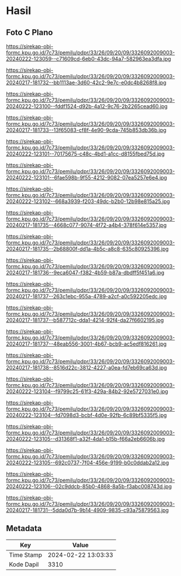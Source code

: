 # Hasil

## Foto C Plano

https://sirekap-obj-formc.kpu.go.id/7c73/pemilu/pdpr/33/26/09/20/09/3326092009003-20240222-123059--c71609cd-6eb0-43dc-94a7-582963ea3dfa.jpg

https://sirekap-obj-formc.kpu.go.id/7c73/pemilu/pdpr/33/26/09/20/09/3326092009003-20240217-181732--bb1113ae-3d60-42c2-9e7c-e0dc4b8268f8.jpg

https://sirekap-obj-formc.kpu.go.id/7c73/pemilu/pdpr/33/26/09/20/09/3326092009003-20240222-123100--fddf1524-d92b-4a12-9c76-2b2265cead60.jpg

https://sirekap-obj-formc.kpu.go.id/7c73/pemilu/pdpr/33/26/09/20/09/3326092009003-20240217-181733--13f65083-cf8f-4e90-9cda-745b853db36b.jpg

https://sirekap-obj-formc.kpu.go.id/7c73/pemilu/pdpr/33/26/09/20/09/3326092009003-20240222-123101--70175675-c48c-4bd1-a1cc-d8155fbed75d.jpg

https://sirekap-obj-formc.kpu.go.id/7c73/pemilu/pdpr/33/26/09/20/09/3326092009003-20240222-123101--6fae598b-9f55-4212-9082-07ea5257e6e4.jpg

https://sirekap-obj-formc.kpu.go.id/7c73/pemilu/pdpr/33/26/09/20/09/3326092009003-20240222-123102--668a3939-f203-49dc-b2b0-12b98e815a25.jpg

https://sirekap-obj-formc.kpu.go.id/7c73/pemilu/pdpr/33/26/09/20/09/3326092009003-20240217-181735--4668c077-9074-4f72-a4b4-378f614e5357.jpg

https://sirekap-obj-formc.kpu.go.id/7c73/pemilu/pdpr/33/26/09/20/09/3326092009003-20240217-181735--2b68800f-dd1a-4b5c-a8c8-635c80925396.jpg

https://sirekap-obj-formc.kpu.go.id/7c73/pemilu/pdpr/33/26/09/20/09/3326092009003-20240217-181736--9eca6047-f382-4b59-b87a-dbdff5f451a6.jpg

https://sirekap-obj-formc.kpu.go.id/7c73/pemilu/pdpr/33/26/09/20/09/3326092009003-20240217-181737--263c1ebc-955a-4789-a2cf-a0c592205edc.jpg

https://sirekap-obj-formc.kpu.go.id/7c73/pemilu/pdpr/33/26/09/20/09/3326092009003-20240217-181737--b587712c-dda1-4214-92f4-da27f6602195.jpg

https://sirekap-obj-formc.kpu.go.id/7c73/pemilu/pdpr/33/26/09/20/09/3326092009003-20240217-181737--48eab556-3001-4b67-bcb9-ac5edf816261.jpg

https://sirekap-obj-formc.kpu.go.id/7c73/pemilu/pdpr/33/26/09/20/09/3326092009003-20240217-181738--8516d22c-3812-4227-a0ea-fd7eb69ca63d.jpg

https://sirekap-obj-formc.kpu.go.id/7c73/pemilu/pdpr/33/26/09/20/09/3326092009003-20240222-123104--f9799c25-61f3-429a-84b2-92e5727031e0.jpg

https://sirekap-obj-formc.kpu.go.id/7c73/pemilu/pdpr/33/26/09/20/09/3326092009003-20240222-123104--fd7098d3-bcbf-4d0e-92fb-6c89bf5335f5.jpg

https://sirekap-obj-formc.kpu.go.id/7c73/pemilu/pdpr/33/26/09/20/09/3326092009003-20240222-123105--d31368f1-a32f-4da1-b15b-f66a2eb6606b.jpg

https://sirekap-obj-formc.kpu.go.id/7c73/pemilu/pdpr/33/26/09/20/09/3326092009003-20240222-123105--692c0737-7f04-456e-9199-b0c0ddab2a12.jpg

https://sirekap-obj-formc.kpu.go.id/7c73/pemilu/pdpr/33/26/09/20/09/3326092009003-20240222-123106--02c9ddcb-85b0-4868-8a5b-f3abc008743d.jpg

https://sirekap-obj-formc.kpu.go.id/7c73/pemilu/pdpr/33/26/09/20/09/3326092009003-20240217-181731--5dda0d7b-9b14-4909-9835-c93a75879563.jpg


## Metadata

| Key        | Value               |
| ---------- | ------------------- |
| Time Stamp | 2024-02-22 13:03:33 |
| Kode Dapil | 3310                |



